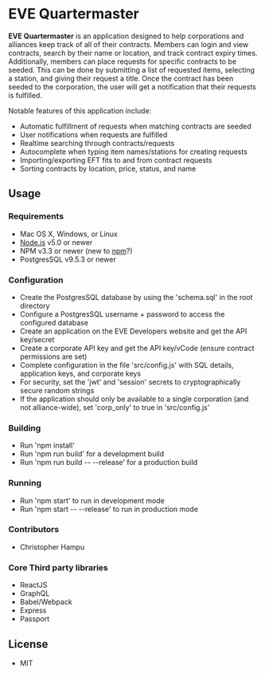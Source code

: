 EVE Quartermaster
======
**EVE Quartermaster** is an application designed to help corporations and alliances keep track of all of their contracts.
Members can login and view contracts, search by their name or location, and track contract expiry times.
Additionally, members can place requests for specific contracts to be seeded. This can be done by submitting a
list of requested items, selecting a station, and giving their request a title. Once the contract has been seeded
to the corporation, the user will get a notification that their requests is fulfilled.

Notable features of this application include:
* Automatic fulfillment of requests when matching contracts are seeded
* User notifications when requests are fulfilled
* Realtime searching through contracts/requests
* Autocomplete when typing item names/stations for creating requests
* Importing/exporting EFT fits to and from contract requests
* Sorting contracts by location, price, status, and name

## Usage

### Requirements

  * Mac OS X, Windows, or Linux
  * [Node.js](https://nodejs.org/) v5.0 or newer
  * NPM v3.3 or newer (new to [npm](https://docs.npmjs.com/)?)
  * PostgresSQL v9.5.3 or newer

### Configuration

  * Create the PostgresSQL database by using the 'schema.sql' in the root directory
  * Configure a PostgresSQL username + password to access the configured database
  * Create an application on the EVE Developers website and get the API key/secret
  * Create a corporate API key and get the API key/vCode (ensure contract permissions are set)
  * Complete configuration in the file 'src/config.js' with SQL details, application keys, and corporate keys
  * For security, set the 'jwt' and 'session' secrets to cryptographically secure random strings
  * If the application should only be available to a single corporation (and not alliance-wide), set 'corp_only' to true in 'src/config.js'

### Building

  * Run 'npm install'
  * Run 'npm run build' for a development build
  * Run 'npm run build -- --release' for a production build

### Running
  * Run 'npm start' to run in development mode
  * Run 'npm start -- --release' to run in production mode

### Contributors
* Christopher Hampu

### Core Third party libraries
* ReactJS
* GraphQL
* Babel/Webpack
* Express
* Passport

## License 
* MIT
